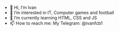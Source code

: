 - 👋 Hi, I’m Ivan
- 👀 I’m interested in IT, Computer games and football
- 🌱 I’m currently learning HTML, CSS and JS
- 📫 How to reach me: My Telegram: @ivanfcb1

<!---
IvanSIdIT/IvanSIdIT is a ✨ special ✨ repository because its `README.md` (this file) appears on your GitHub profile.
You can click the Preview link to take a look at your changes.
--->



